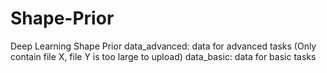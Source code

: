 # Shape-Prior
Deep Learning Shape Prior
data_advanced: data for advanced tasks (Only contain file X, file Y is too large to upload)
data_basic: data for basic tasks
